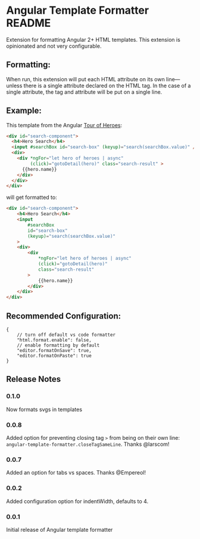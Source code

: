 # Angular Template Formatter README

Extension for formatting Angular 2+ HTML templates. This extension is opinionated and not very configurable.

## Formatting:

When run, this extension will put each HTML attribute on its own line—unless there is a single attribute declared on the HTML tag. In the case of a single attribute, the tag and attribute will be put on a single line.

## Example:

This template from the Angular [Tour of Heroes](https://github.com/johnpapa/angular-tour-of-heroes/blob/master/src/app/hero-search.component.html):

```html
<div id="search-component">
  <h4>Hero Search</h4>
  <input #searchBox id="search-box" (keyup)="search(searchBox.value)" />
  <div>
    <div *ngFor="let hero of heroes | async"
         (click)="gotoDetail(hero)" class="search-result" >
      {{hero.name}}
    </div>
  </div>
</div>
```

will get formatted to:

```html
<div id="search-component">
    <h4>Hero Search</h4>
    <input
        #searchBox
        id="search-box"
        (keyup)="search(searchBox.value)"
    >
    <div>
        <div
            *ngFor="let hero of heroes | async"
            (click)="gotoDetail(hero)"
            class="search-result"
        >
            {{hero.name}}
        </div>
    </div>
</div>
```

## Recommended Configuration:

```
{
    // turn off default vs code formatter
    "html.format.enable": false,
    // enable formatting by default
    "editor.formatOnSave": true,
    "editor.formatOnPaste": true
}
```


## Release Notes

### 0.1.0

Now formats svgs in templates

### 0.0.8

Added option for preventing closing tag `>` from being on their own line: `angular-template-formatter.closeTagSameLine`. Thanks @larscom!

### 0.0.7

Added an option for tabs vs spaces. Thanks @Empereol!

### 0.0.2

Added configuration option for indentWidth, defaults to 4.

### 0.0.1

Initial release of Angular template formatter
